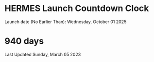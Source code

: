 # HERMES Launch Countdown Clock

Launch date (No Earlier Than): Wednesday, October 01 2025
# 940 days

Last Updated Sunday, March 05 2023